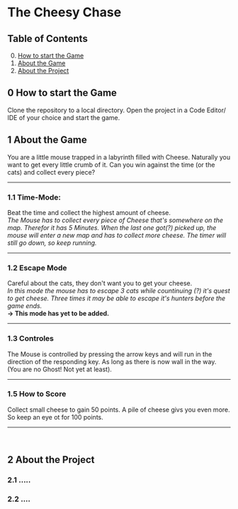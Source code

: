 # The Cheesy Chase

## Table of Contents
0. [How to start the Game](#0-how-to-start)
1. [About the Game](#1-about-the-game)
2. [About the Project](#2-about-the-project)

## 0 How to start the Game
Clone the repository to a local directory. 
Open the project in a Code Editor/ IDE of your choice and start the game.

## 1 About the Game
You are a little mouse trapped in a labyrinth filled with Cheese.
Naturally you want to get every little crumb of it. 
Can you win against the time (or the cats) and collect every piece?

***

### 1.1 Time-Mode:
Beat the time and collect the highest amount of cheese. </br>
<i>The Mouse has to collect every piece of Cheese that's somewhere on the map.
Therefor it has 5 Minutes. When the last one got(?) picked up, the mouse will
enter a new map and has to collect more cheese. The timer will still go down, so keep running.</i>

***

### 1.2 Escape Mode
Careful about the cats, they don't want you to get your cheese. </br>
<i>In this mode the mouse has to escape 3 cats while countinuing (?) it's quest to get cheese.
Three times it may be able to escape it's hunters before the game ends.</i> 
</br>
<b> -> This mode has yet to be added.</b>

***

### 1.3  Controles
The Mouse is controlled by pressing the arrow keys and will run in the direction of the responding key.
As long as there is now wall in the way. (You are no Ghost! Not yet at least).

***

### 1.5 How to Score
Collect small cheese to gain 50 points. A pile of cheese givs you even more. So keep an eye ot for 100 points.

***
<br>

## 2 About the Project

### 2.1 .....

### 2.2 ....
